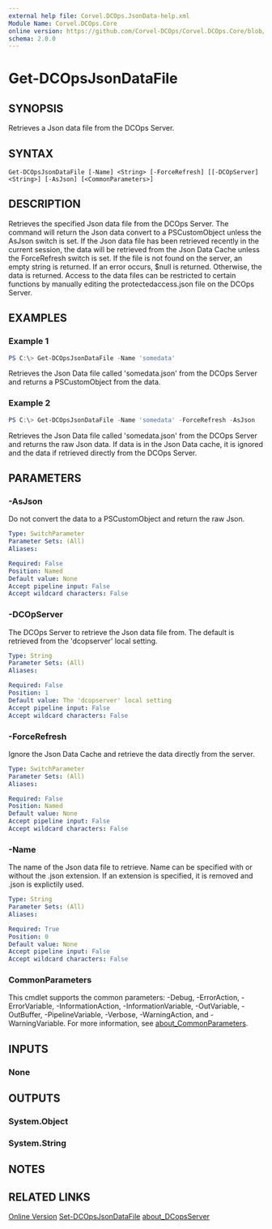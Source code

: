 ```yaml
---
external help file: Corvel.DCOps.JsonData-help.xml
Module Name: Corvel.DCOps.Core
online version: https://github.com/Corvel-DCOps/Corvel.DCOps.Core/blob/main/Source/docs/Get-DCOpsJsonDataFile.md
schema: 2.0.0
---
```


# Get-DCOpsJsonDataFile

## SYNOPSIS
Retrieves a Json data file from the DCOps Server.

## SYNTAX

```
Get-DCOpsJsonDataFile [-Name] <String> [-ForceRefresh] [[-DCOpServer] <String>] [-AsJson] [<CommonParameters>]
```

## DESCRIPTION
Retrieves the specified Json data file from the DCOps Server. The command will return the Json data convert to a PSCustomObject 
unless the AsJson switch is set. 
If the Json data file has been retrieved recently in the current session, the data will be retrieved from the Json Data Cache unless
the ForceRefresh switch is set.
If the file is not found on the server, an empty string is returned. If an error occurs, $null is returned. Otherwise, the data is returned.
Access to the data files can be restricted to certain functions by manually editing the protectedaccess.json file on the DCOps Server.

## EXAMPLES

### Example 1
```powershell
PS C:\> Get-DCOpsJsonDataFile -Name 'somedata'
```

Retrieves the Json Data file called 'somedata.json' from the DCOps Server and returns a PSCustomObject from the data.

### Example 2
```powershell
PS C:\> Get-DCOpsJsonDataFile -Name 'somedata' -ForceRefresh -AsJson
```

Retrieves the Json Data file called 'somedata.json' from the DCOps Server and returns the raw Json data. If data is 
in the Json Data cache, it is ignored and the data if retrieved directly from the DCOps Server.

## PARAMETERS

### -AsJson
Do not convert the data to a PSCustomObject and return the raw Json.

```yaml
Type: SwitchParameter
Parameter Sets: (All)
Aliases:

Required: False
Position: Named
Default value: None
Accept pipeline input: False
Accept wildcard characters: False
```

### -DCOpServer
The DCOps Server to retrieve the Json data file from. 
The default is retrieved from the 'dcopserver' local setting.

```yaml
Type: String
Parameter Sets: (All)
Aliases:

Required: False
Position: 1
Default value: The 'dcopserver' local setting
Accept pipeline input: False
Accept wildcard characters: False
```

### -ForceRefresh
Ignore the Json Data Cache and retrieve the data directly from the server.

```yaml
Type: SwitchParameter
Parameter Sets: (All)
Aliases:

Required: False
Position: Named
Default value: None
Accept pipeline input: False
Accept wildcard characters: False
```

### -Name
The name of the Json data file to retrieve.
Name can be specified with or without the .json extension. If an extension is specified,
it is removed and .json is explictily used.

```yaml
Type: String
Parameter Sets: (All)
Aliases:

Required: True
Position: 0
Default value: None
Accept pipeline input: False
Accept wildcard characters: False
```

### CommonParameters
This cmdlet supports the common parameters: -Debug, -ErrorAction, -ErrorVariable, -InformationAction, -InformationVariable, -OutVariable, -OutBuffer, -PipelineVariable, -Verbose, -WarningAction, and -WarningVariable. For more information, see [about_CommonParameters](http://go.microsoft.com/fwlink/?LinkID=113216).

## INPUTS

### None

## OUTPUTS

### System.Object

### System.String

## NOTES

## RELATED LINKS

[Online Version](https://github.com/Corvel-DCOps/Corvel.DCOps.Core/blob/main/Source/docs/Get-DCOpsJsonDataFile.md)
[Set-DCOpsJsonDataFile]()
[about_DCopsServer]()
